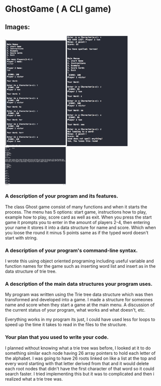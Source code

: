 # GhostGame ( A CLI game)



## Images:


<img src="https://github.com/ByVictorrr/GhostGame/blob/master/images/screenshot2.png" alt="screenshot1" width="200px"/>
<img src="https://github.com/ByVictorrr/GhostGame/blob/master/images/screenshot1.png" alt="screenshot2" width="200px"/>
<img src="https://github.com/ByVictorrr/GhostGame/blob/master/images/screenshot3.png" alt="screenshot3" width="200px"/>


### A description of your program and its features.

The class Ghost game consist of many functions and when it starts the process. The menu has 5 options: start game, instructions how to play, example how to play, score card as well as exit. When you press the start game it prompts you to enter in the amount of players 2-4, then entering your name it stores it into a data structure for name and score. Which when you loose the round it minus 5 points same as if the typed word doesn't start with string.

### A description of your program's command-line syntax.
I wrote this using object oriented programing including useful variable and function names for the game such as inserting word list and insert as in the data structure of trie tree. 

### A description of the main data structures your program uses.

My program was written using the Trie tree data structure which was then transformed and developed into a game. I made a structure for someones name and score when they start a game at the main menu.
A discussion of the current status of your program, what works and what doesn't, etc.

Everything works in my program its just, I could have used less for loops to speed up the time it takes to read in the files to the structure.

### Your plan that you used to write your code.

I planned without knowing what a trie tree was before, I looked at it to do something similar each node having 26 array pointers to hold each letter of the alphabet. I was going to have 26 roots linked on like a list at the top and every word starting with that letter derived from that and it would delete each root nodes that didn't have the first character of that word so it could search faster. I tried implementing this but it was to complicated and then i realized what a trie tree was.
